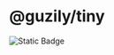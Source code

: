 # @guzily/tiny
![Static Badge](https://img.shields.io/badge/%20npm-v1.0.0-blue?link=https%3A%2F%2Fwww.npmjs.com%2Fpackage%2F%40guzily%2Ftiny)

